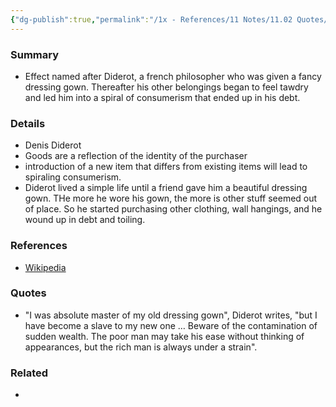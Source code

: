 ```yaml
---
{"dg-publish":true,"permalink":"/1x - References/11 Notes/11.02 Quotes/Diderot Effect - Beware the contamination of sudden wealth/","title":"Diderot Effect - Beware the contamination of sudden wealth","noteIcon":"","created":"2022-11-14T10:57:00.000+03:00","updated":"2024-02-14T20:18:45.960+03:00"}
---
```



### Summary
- Effect named after Diderot, a french philosopher who was given a fancy dressing gown. Thereafter his other belongings began to feel tawdry and led him into a spiral of consumerism that ended up in his debt.

### Details
- Denis Diderot
- Goods are a reflection of the identity of the purchaser
- introduction of a new item that differs from existing items will lead to spiraling consumerism.
- Diderot lived a simple life until a friend gave him a beautiful dressing gown. THe more he wore his gown, the more is other stuff seemed out of place. So he started purchasing other clothing, wall hangings, and he wound up in debt and toiling.

### References
- [Wikipedia](https://en.wikipedia.org/wiki/Diderot_effect)

### Quotes
- "I was absolute master of my old dressing gown", Diderot writes, "but I have become a slave to my new one … Beware of the contamination of sudden wealth. The poor man may take his ease without thinking of appearances, but the rich man is always under a strain".


### Related
- 